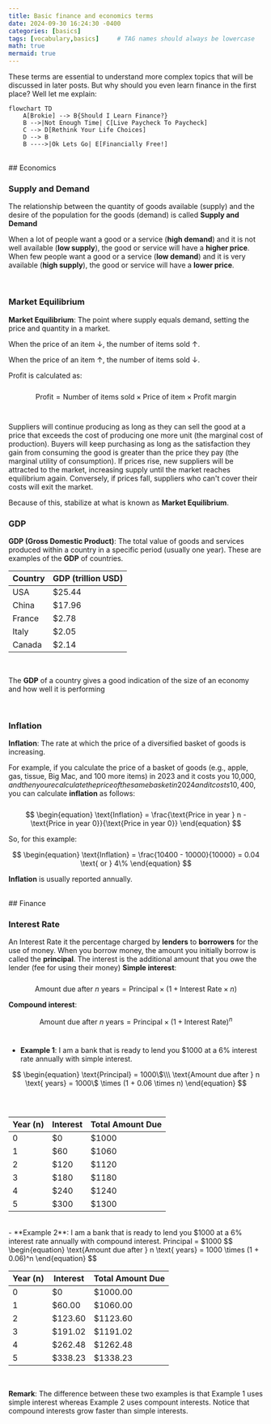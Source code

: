 ```yaml
---
title: Basic finance and economics terms
date: 2024-09-30 16:24:30 -0400
categories: [basics]
tags: [vocabulary,basics]     # TAG names should always be lowercase
math: true
mermaid: true
---
```


These terms are essential to understand more complex topics that will be discussed in later posts. But why should you even learn finance in the first place? Well let me explain:
```mermaid
flowchart TD
    A[Brokie] --> B{Should I Learn Finance?}
    B -->|Not Enough Time| C[Live Paycheck To Paycheck]
    C --> D[Rethink Your Life Choices]
    D --> B
    B ---->|Ok Lets Go| E[Financially Free!]
```
<br>
## Economics  


<br>

### Supply and Demand
The relationship between the quantity of goods available (supply) and the desire of the population for the goods (demand) is called **Supply and Demand**

When a lot of people want a good or a service (**high demand**) and it is not well available (**low supply**), the good or service will have a **higher price**.
When few people want a good or a service (**low demand**) and it is very available (**high supply**), the good or service will have a **lower price**.

<br>

### Market Equilibrium
**Market Equilibrium**: The point where supply equals demand, setting the price and quantity in a market.


  When the price of an item $\downarrow$, the number of items sold $\uparrow$.

  When the price of an item $\uparrow$, the number of items sold $\downarrow$.  


  Profit is calculated as:  
<br>
  $$
  \begin{equation}
  \text{Profit} = \text{Number of items sold} \times \text{Price of item} \times \text{Profit margin}
  \end{equation}
  $$  
<br>
  Suppliers will continue producing as long as they can sell the good at a price that exceeds the cost of producing one more unit (the marginal cost of production). Buyers will keep purchasing as long as the satisfaction they gain from consuming the good is greater than the price they pay (the marginal utility of consumption). If prices rise, new suppliers will be attracted to the market, increasing supply until the market reaches equilibrium again. Conversely, if prices fall, suppliers who can't cover their costs will exit the market.

  Because of this,  stabilize at what is known as **Market Equilibrium**.
<br>

### GDP

**GDP (Gross Domestic Product)**: The total value of goods and services produced within a country in a specific period (usually one year). These are examples of the **GDP** of countries.
<br>

| Country    | GDP (trillion USD) |
| -------- | ------- |
| USA  | $25.44    |
| China    | $17.96    |
| France    | $2.78    |
| Italy    | $2.05    |
| Canada | $2.14     |

<br>

The **GDP** of a country gives a good indication of the size of an economy and how well it is performing

<br>

### Inflation
**Inflation**: The rate at which the price of a diversified basket of goods is increasing.

  For example, if you calculate the price of a basket of goods (e.g., apple, gas, tissue, Big Mac, and 100 more items) in 2023 and it costs you 10,000$, and then you recalculate the price of the same basket in 2024 and it costs 10,400$, you can calculate **inflation** as follows:  
  <br>
  $$
  \begin{equation}
  \text{Inflation} = \frac{\text{Price in year } n - \text{Price in year 0}}{\text{Price in year 0}} 
  \end{equation}
  $$  

  So, for this example:  

  $$
  \begin{equation}
  \text{Inflation} = \frac{10400 - 10000}{10000} = 0.04 \text{ or } 4\%
  \end{equation}
  $$  

  **Inflation** is usually reported annually.

<br>
## Finance

### Interest Rate
An Interest Rate it the percentage charged by **lenders** to **borrowers** for the use of money. When you borrow money, the amount you initially borrow is called the **principal**. The interest is the additional amount that you owe the lender (fee for using their money)
**Simple interest**:  
<br>
$$
\begin{equation}
\text{Amount due after } n \text{ years} = \text{Principal} \times (1 + \text{Interest Rate} \times n)
\end{equation}
$$  

**Compound interest**: 
 
$$
\begin{equation}
\text{Amount due after } n \text{ years} = \text{Principal} \times (1 + \text{Interest Rate})^n
\end{equation}
$$
<br>
- **Example 1**: I am a bank that is ready to lend you $1000 at a 6% interest rate annually with simple interest.<br>


$$
\begin{equation}
\text{Principal} = 1000\$\\\
\text{Amount due after } n \text{ years} = 1000\$ \times (1 + 0.06 \times n)
\end{equation}
$$  
<br>

| Year (n) | Interest | Total Amount Due |
|----------|----------|------------------|
| 0        | $0       | $1000            |
| 1        | $60      | $1060            |
| 2        | $120     | $1120            |
| 3        | $180     | $1180            |
| 4        | $240     | $1240            |
| 5        | $300     | $1300            |

<br>
- **Example 2**: I am a bank that is ready to lend you $1000 at a 6% interest rate annually with compound interest.
Principal = $1000  
$$
\begin{equation}
\text{Amount due after } n \text{ years} = 1000 \times (1 + 0.06)^n
\end{equation}
$$  
<br>

| Year (n) | Interest | Total Amount Due |
|----------|----------|-------------------|
| 0        | $0       | $1000.00          |
| 1        | $60.00   | $1060.00          |
| 2        | $123.60  | $1123.60          |
| 3        | $191.02  | $1191.02          |
| 4        | $262.48  | $1262.48          |
| 5        | $338.23  | $1338.23          |

<br>

**Remark**: The difference between these two examples is that Example 1 uses simple interest whereas Example 2 uses compount interests. Notice that compound interests grow faster than simple interests.